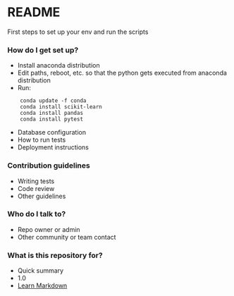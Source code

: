 # README #

First steps to set up your env and run the scripts

### How do I get set up? ###

* Install anaconda distribution
* Edit paths, reboot, etc. so that the python gets executed from anaconda distribution
* Run:
```
    conda update -f conda
    conda install scikit-learn
    conda install pandas
    conda install pytest
```

* Database configuration
* How to run tests
* Deployment instructions




### Contribution guidelines ###

* Writing tests
* Code review
* Other guidelines

### Who do I talk to? ###

* Repo owner or admin
* Other community or team contact


### What is this repository for? ###

* Quick summary
* 1.0
* [Learn Markdown](https://bitbucket.org/tutorials/markdowndemo)